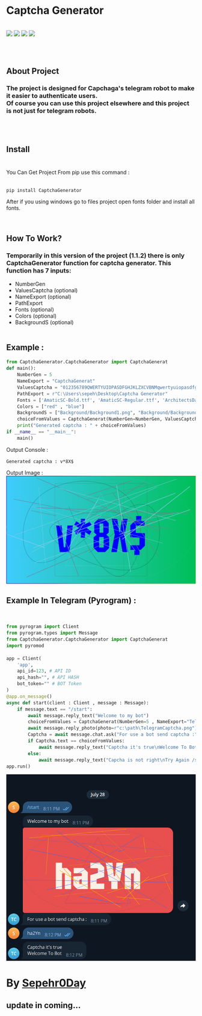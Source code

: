 # Captcha Generator
  <br>
  <a href="#"><img src="https://img.shields.io/badge/Captcha Telegtam-blue" ></a>
  <a href="https://pypi.org/project/Pyrogram/"><img src="https://img.shields.io/badge/pyrogram-2.0.106-orange" ></a>
  <a href="https://pypi.org/project/Pillow/"><img src="https://img.shields.io/badge/Pillow-9.4.0-red" ></a>
  <a href="https://pypi.org/project/Pillow/"><img src="https://img.shields.io/badge/CaptchaGenerator-1.0.0-Green" ></a>
  
<br><br>

## About Project
### The project is designed for Capchaga's telegram robot to make it easier to authenticate users. <br> Of course you can use this project elsewhere and this project is not just for telegram robots.
<br><br>

## Install 
### 
<br>
You Can Get Project From pip use this command : 
<br><br>

```
pip install CaptchaGenerator
```
After if you using windows go to files project open fonts folder and install all fonts.

<br>

## How To Work?
### Temporarily in this version of the project (1.1.2) there is only CaptchaGenerator function for captcha generator. This function has 7 inputs:
* NumberGen
* ValuesCaptcha (optional)
* NameExport (optional)
* PathExport
* Fonts (optional)
* Colors (optional)
* BackgroundS (optional)
<br><br>

## Example :
```python
from CaptchaGenerator.CaptchaGenerator import CaptchaGenerat
def main():
    NumberGen = 5
    NameExport = "CaptchaGenerat"  
    ValuesCaptcha = "012356789QWERTYUIOPASDFGHJKLZXCVBNMqwertyuiopasdfghjklzxcvbnm!@#$%&*"  
    PathExport = r"C:\Users\sepeh\Desktop\Captcha Generator" 
    Fonts = ['AmaticSC-Bold.ttf', 'AmaticSC-Regular.ttf', 'ArchitectsDaughter-Regular.ttf']
    Colors = ["red" , "blue"] 
    BackgroundS = ["Background/Background1.png", "Background/Background2.png", "Background/Background3.png"] 
    choiceFromValues = CaptchaGenerat(NumberGen=NumberGen, ValuesCaptcha=ValuesCaptcha, NameExport=NameExport, PathExport=PathExport, Fonts=Fonts, Colors=Colors, BackgroundS=BackgroundS)
    print("Generated captcha : " + choiceFromValues)
if __name__ == "__main__":
    main()
```
Output Console : 
```
Generated captcha : v*8X$
```
Output Image :
![Example Image](CaptchaGenerat.png)

## Example In Telegram (Pyrogram) :
<br>

```python
from pyrogram import Client
from pyrogram.types import Message
from CaptchaGenerator.CaptchaGenerator import CaptchaGenerat
import pyromod

app = Client(
    'app', 
    api_id=123, # API ID
    api_hash="", # API HASH
    bot_token="" # BOT Token
)
@app.on_message()
async def start(client : Client , message : Message):
    if message.text == "/start":
        await message.reply_text("Welcome to my bot")
        choiceFromValues = CaptchaGenerat(NumberGen=5 , NameExport="TelegramCaptcha" ,PathExport=r"c:\path\Captcha Generator")
        await message.reply_photo(photo=r"c:\path\TelegramCaptcha.png")
        Captcha = await message.chat.ask("For use a bot send captcha :")
        if Captcha.text == choiceFromValues:
            await message.reply_text("Captcha it's true\nWelcome To Bot")
        else:
            await message.reply_text("Capcha is not right\nTry Again /start")
app.run()
```
![Example Image](TestTelegramBot.png)

# By <a href="https://t.me/sepehr0day">Sepehr0Day</a>
## update in coming...
